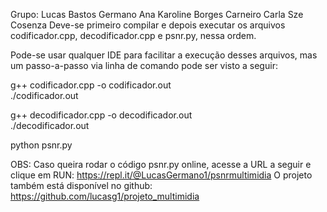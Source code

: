 Grupo: Lucas Bastos Germano
	Ana Karoline Borges Carneiro
	Carla Sze Cosenza
Deve-se primeiro compilar e depois executar os arquivos codificador.cpp, decodificador.cpp e psnr.py, nessa ordem.

Pode-se usar qualquer IDE para facilitar a execução desses arquivos, mas um passo-a-passo via linha de comando pode ser visto a seguir:

g++ codificador.cpp -o codificador.out  
./codificador.out

g++ decodificador.cpp -o decodificador.out  
./decodificador.out

python psnr.py

OBS: Caso queira rodar o código psnr.py online, acesse a URL a seguir e clique em RUN: https://repl.it/@LucasGermano1/psnrmultimidia
O projeto também está disponível no github: https://github.com/lucasg1/projeto_multimidia
